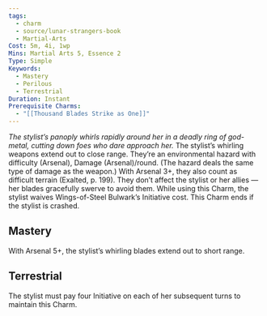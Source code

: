 ```yaml
---
tags:
  - charm
  - source/lunar-strangers-book
  - Martial-Arts
Cost: 5m, 4i, 1wp
Mins: Martial Arts 5, Essence 2
Type: Simple
Keywords:
  - Mastery
  - Perilous
  - Terrestrial
Duration: Instant
Prerequisite Charms:
  - "[[Thousand Blades Strike as One]]"
---
```

*The stylist’s panoply whirls rapidly around her in a deadly ring of god-metal, cutting down foes who dare approach her.*
The stylist’s whirling weapons extend out to close range. They’re an environmental hazard with difficulty (Arsenal), Damage (Arsenal)/round. (The hazard deals the same type of damage as the weapon.) With Arsenal 3+, they also count as difficult terrain (Exalted, p. 199). They don’t affect the stylist or her allies — her blades gracefully swerve to avoid them. While using this Charm, the stylist waives Wings-of-Steel Bulwark’s Initiative cost.
This Charm ends if the stylist is crashed.
## Mastery
With Arsenal 5+, the stylist’s whirling blades extend out to short range.
## Terrestrial
The stylist must pay four Initiative on each of her subsequent turns to maintain this Charm.